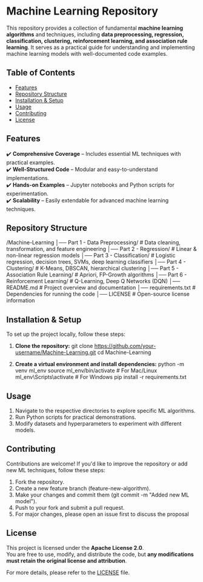 # **Machine Learning Repository**  

This repository provides a collection of fundamental **machine learning algorithms** and techniques, including **data preprocessing, regression, classification, clustering, reinforcement learning, and association rule learning**. It serves as a practical guide for understanding and implementing machine learning models with well-documented code examples.

## **Table of Contents**
- [Features](#features)
- [Repository Structure](#repository-structure)
- [Installation & Setup](#installation--setup)
- [Usage](#usage)
- [Contributing](#contributing)
- [License](#license)

## **Features**
✔️ **Comprehensive Coverage** – Includes essential ML techniques with practical examples.  
✔️ **Well-Structured Code** – Modular and easy-to-understand implementations.  
✔️ **Hands-on Examples** – Jupyter notebooks and Python scripts for experimentation.  
✔️ **Scalability** – Easily extendable for advanced machine learning techniques.  

## **Repository Structure**
/Machine-Learning
│── Part 1 - Data Preprocessing/ # Data cleaning, transformation, and feature engineering
│── Part 2 - Regression/ # Linear & non-linear regression models
│── Part 3 - Classification/ # Logistic regression, decision trees, SVMs, deep learning classifiers
│── Part 4 - Clustering/ # K-Means, DBSCAN, hierarchical clustering
│── Part 5 - Association Rule Learning/ # Apriori, FP-Growth algorithms
│── Part 6 - Reinforcement Learning/ # Q-Learning, Deep Q Networks (DQN)
│── README.md # Project overview and documentation
│── requirements.txt # Dependencies for running the code
│── LICENSE # Open-source license information

## **Installation & Setup**
To set up the project locally, follow these steps:

1. **Clone the repository:**
   git clone https://github.com/your-username/Machine-Learning.git
   cd Machine-Learning
   
2. **Create a virtual environment and install dependencies:**
   python -m venv ml_env
   source ml_env/bin/activate  # For Mac/Linux
   ml_env\Scripts\activate     # For Windows
   pip install -r requirements.txt

## **Usage**
  1. Navigate to the respective directories to explore specific ML algorithms.
  2. Run Python scripts for practical demonstrations.
  3. Modify datasets and hyperparameters to experiment with different models.

## **Contributing**
Contributions are welcome! If you'd like to improve the repository or add new ML techniques, follow these steps:

1. Fork the repository.
2. Create a new feature branch (feature-new-algorithm).
3. Make your changes and commit them (git commit -m "Added new ML model").
4. Push to your fork and submit a pull request.
5. For major changes, please open an issue first to discuss the proposal

## **License**
This project is licensed under the **Apache License 2.0**.  
You are free to use, modify, and distribute the code, but **any modifications must retain the original license and attribution**.  

For more details, please refer to the [LICENSE](LICENSE) file.

